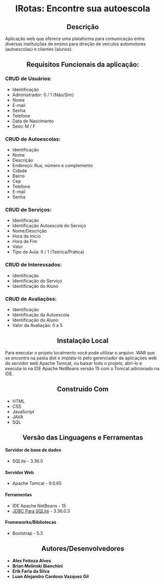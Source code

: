 <h1 align="center"> IRotas: Encontre sua autoescola </h1>

<h2 align="center"> Descrição </h2>

Aplicação web que oferece uma plataforma para comunicação entre diversas instituições de ensino para direção de veículos automotores (autoescolas) e clientes (alunos).

<h2 align="center"> Requisitos Funcionais da aplicação: </h2>

### CRUD de Usuários:

* Identificação
* Administrador: 0 / 1 (Não/Sim)
* Nome
* E-mail
* Senha
* Telefone
* Data de Nascimento
* Sexo: M / F

### CRUD de Autoescolas:

* Identificação
* Nome
* Descrição
* Endereço: Rua, número e complemento
* Cidade
* Bairro
* Cep
* Telefone
* E-mail
* Senha

### CRUD de Serviços:

* Identificação
* Identificação Autoescola do Serviço
* Nome/Descrição
* Hora de Início
* Hora de Fim
* Valor
* Tipo de Aula: 0 / 1 (Teórica/Prática)

### CRUD de Interessados:

* Identificação
* Identificação do Serviço
* Identificação do Aluno

### CRUD de Avaliações:

* Identificação
* Identificação da Autoescola
* Identificação do Aluno
* Valor da Avaliação: 0 a 5

<h2 align="center"> Instalação Local </h2>

Para executar o projeto localmento você pode utilizar o arquivo .WAR que se encontra na pasta dist e implata-lo pelo gerenciador de aplicações web do servidor web Apache Tomcat, ou baixar todo o projeto, abri-lo e executa-lo na IDE Apache NetBeans versão 15 com o Tomcat adicionado na IDE.

<h2 align="center"> Construído Com </h2>

* HTML
* CSS
* JavaScript
* JAVA
* SQL

<h2 align="center"> Versão das Linguagens e Ferramentas

#### Servidor de base de dados

* SQLite - 3.36.0

#### Servidor Web

* Apache Tomcat - 9.0.65

#### Ferramentas

* IDE Apache NetBeans - 15
* [JDBC Para SQLite](https://github.com/xerial/sqlite-jdbc/releases) - 3.36.0.3

#### Frameworks/Bibliotecas
* Bootstrap - 5.3

<h2 align="center"> Autores/Desenvolvedores </h2>

* **Alex Feitoza Alves**
* **Brian Melinski Bianchini**
* **Erik Faria da Silva**
* **Luan Alejandro Cardoso Vazquez Gil**
